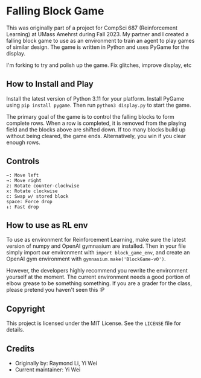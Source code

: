 # Falling Block Game
This was originally part of a project for CompSci 687 (Reinforcement Learning) at UMass Amehrst during Fall 2023. My partner and I created a falling block game to use as an environment to train an agent to play games of similar design. The game is written in Python and uses PyGame for the display.

I'm forking to try and polish up the game. Fix glitches, improve display, etc

## How to Install and Play
Install the latest version of Python 3.11 for your platform. Install PyGame using `pip install pygame`. Then run `python3 display.py` to start the game.

The primary goal of the game is to control the falling blocks to form complete rows. When a row is completed, it is removed from the playing field and the blocks above are shifted down. If too many blocks build up without being cleared, the game ends. Alternatively, you win if you clear enough rows.

## Controls
```
←: Move left
→: Move right
z: Rotate counter-clockwise
x: Rotate clockwise
c: Swap w/ stored block
space: Force drop
↓: Fast drop
```

## How to use as RL env
To use as environment for Reinforcement Learning, make sure the latest version of numpy and OpenAI gymnasium are installed. Then in your file simply import our environment with `import block_game_env`, and create an OpenAI gym environment with `gymnasium.make('BlockGame-v0')`.

However, the developers highly recommend you rewrite the environment yourself at the moment. The current environment needs a good portion of elbow grease to be something something. If you are a grader for the class, please pretend you haven't seen this :P

## Copyright
This project is licensed under the MIT License. See the `LICENSE` file for details.

## Credits
- Originally by: Raymond Li, Yi Wei
- Current maintainer: Yi Wei


